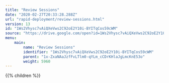 ```yaml
---
title: "Review Sessions"
date: "2020-02-27T20:33:28.288Z"
url: "rapid-deployment/review-sessions.html"
version: 13
id: "1Ws2Vhysc7vAiQXeVws2C92oE2Y10i-BYITqCos59cWM"
source: "https://drive.google.com/open?id=1Ws2Vhysc7vAiQXeVws2C92oE2Y10i-BYITqCos59cWM"
menu:
    main:
        name: "Review Sessions"
        identifier: "1Ws2Vhysc7vAiQXeVws2C92oE2Y10i-BYITqCos59cWM"
        parent: "1x-ZxaNAaJzfFvLTlm0-qYLm_cCDrKHlaJgLmcKnE53o"
        weight: 5960
---
```

















{{% children %}}

